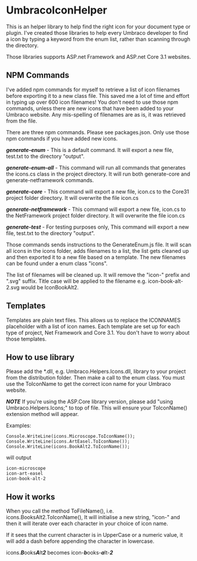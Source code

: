 # UmbracoIconHelper
This is an helper library to help find the right icon for your document type or plugin. I've created those libraries to help every Umbraco developer to find a icon by typing a keyword from the enum list, rather than scanning through the directory.

Those libraries supports ASP.net Framework and ASP.net Core 3.1 websites. 

## NPM Commands

I've added npm commands for myself to retrieve a list of icon filenames before exporting it to a new class file. This saved me a lot of time and effort in typing up over 600 icon filenames! You don't need to use those npm commands, unless there are new icons that have been added to your Umbraco website. Any mis-spelling of filenames are as is, it was retrieved from the file.

There are three npm commands. Please see packages.json. Only use those npm commands if you have added new icons.

***generate-enum*** - This is a default command. It will export a new file, test.txt to the directory "output".

***generate-enum-all*** - This command will run all commands that generates the icons.cs class in the project directory. It will run both generate-core and generate-netframework commands.

***generate-core*** - This command will export a new file, icon.cs to the Core31 project folder directory. It will overwrite the file icon.cs

***generate-netframework*** - This command will export a new file, icon.cs to the NetFramework project folder directory. It will overwrite the file icon.cs

***generate-test*** - For testing purposes only, This command will export a new file, test.txt to the directory "output".

Those commands sends instructions to the GenerateEnum.js file. It will scan all icons in the icons folder, adds filenames to a list, the list gets cleaned up and then exported it to a new file based on a template. The new filenames can be found under a enum class "icons".

The list of filenames will be cleaned up. It will remove the "icon-" prefix and ".svg" suffix. Title case will be applied to the filename e.g. icon-book-alt-2.svg would be IconBookAlt2.

## Templates

Templates are plain text files. This allows us to replace the ICONNAMES placeholder with a list of icon names. Each template are set up for each type of project, Net Framework and Core 3.1. You don't have to worry about those templates.

## How to use library

Please add the *.dll, e.g. Umbraco.Helpers.Icons.dll, library to your project from the distribution folder. Then make a call to the enum class. You must use the ToIconName to get the correct icon name for your Umbraco website.

***NOTE*** If you're using the ASP.Core library version, please add "using Umbraco.Helpers.Icons;" to top of file. This will ensure your ToIconName() extension method will appear. 

Examples:

    Console.WriteLine(icons.Microscope.ToIconName());
    Console.WriteLine(icons.ArtEasel.ToIconName());
    Console.WriteLine(icons.BookAlt2.ToIconName());

will output

    icon-microscope
    icon-art-easel
    icon-book-alt-2

## How it works

When you call the method ToFileName(), i.e. icons.BooksAlt2.ToIconName(), It will initialise a new string, "icon-" and then it will iterate over each character in your choice of icon name.

If it sees that the current character is in UpperCase or a numeric value, it will add a dash before appending the character in lowercase.

 icons.***B***ooks***A***lt***2*** becomes icon-***b***ooks-***a***lt-***2***
